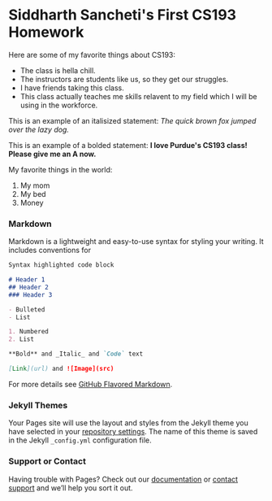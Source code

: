# Siddharth Sancheti's First CS193 Homework

Here are some of my favorite things about CS193:
- The class is hella chill.
- The instructors are students like us, so they get our struggles.
- I have friends taking this class.
- This class actually teaches me skills relavent to my field which I will be using in the workforce.

This is an example of an italisized statement:
_The quick brown fox jumped over the lazy dog._

This is an example of a bolded statement:
**I love Purdue's CS193 class! Please give me an A now.**

My favorite things in the world:
1. My mom
2. My bed
3. Money

### Markdown

Markdown is a lightweight and easy-to-use syntax for styling your writing. It includes conventions for

```markdown
Syntax highlighted code block

# Header 1
## Header 2
### Header 3

- Bulleted
- List

1. Numbered
2. List

**Bold** and _Italic_ and `Code` text

[Link](url) and ![Image](src)
```

For more details see [GitHub Flavored Markdown](https://guides.github.com/features/mastering-markdown/).

### Jekyll Themes

Your Pages site will use the layout and styles from the Jekyll theme you have selected in your [repository settings](https://github.com/kalutes/CS193_Fall18_Lab1/settings). The name of this theme is saved in the Jekyll `_config.yml` configuration file.

### Support or Contact

Having trouble with Pages? Check out our [documentation](https://help.github.com/categories/github-pages-basics/) or [contact support](https://github.com/contact) and we’ll help you sort it out.
